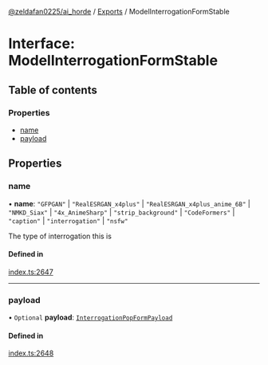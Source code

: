 [@zeldafan0225/ai_horde](../README.md) / [Exports](../modules.md) / ModelInterrogationFormStable

# Interface: ModelInterrogationFormStable

## Table of contents

### Properties

- [name](ModelInterrogationFormStable.md#name)
- [payload](ModelInterrogationFormStable.md#payload)

## Properties

### name

• **name**: ``"GFPGAN"`` \| ``"RealESRGAN_x4plus"`` \| ``"RealESRGAN_x4plus_anime_6B"`` \| ``"NMKD_Siax"`` \| ``"4x_AnimeSharp"`` \| ``"strip_background"`` \| ``"CodeFormers"`` \| ``"caption"`` \| ``"interrogation"`` \| ``"nsfw"``

The type of interrogation this is

#### Defined in

[index.ts:2647](https://github.com/ZeldaFan0225/ai_horde/blob/c593245/index.ts#L2647)

___

### payload

• `Optional` **payload**: [`InterrogationPopFormPayload`](InterrogationPopFormPayload.md)

#### Defined in

[index.ts:2648](https://github.com/ZeldaFan0225/ai_horde/blob/c593245/index.ts#L2648)
